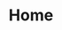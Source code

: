 ---
title: Home

body_classes: "modular header-image fullwidth"

content:
    items: '@self.modular'
    order:
        by: default
        dir: asc
        custom:
            - _showcase
            - _highlights
            - _callout
            - _features
anchors:
    active: false
---